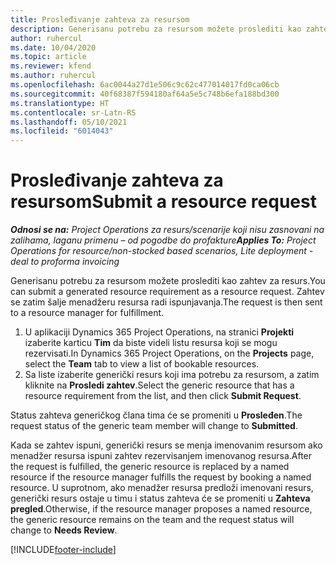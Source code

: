```yaml
---
title: Prosleđivanje zahteva za resursom
description: Generisanu potrebu za resursom možete proslediti kao zahtev za resurs. Zahtev se zatim šalje menadžeru resursa radi ispunjavanja.
author: ruhercul
ms.date: 10/04/2020
ms.topic: article
ms.reviewer: kfend
ms.author: ruhercul
ms.openlocfilehash: 6ac0044a27d1e506c9c62c477014017fd0ca06cb
ms.sourcegitcommit: 40f68387f594180af64a5e5c748b6efa188bd300
ms.translationtype: HT
ms.contentlocale: sr-Latn-RS
ms.lasthandoff: 05/10/2021
ms.locfileid: "6014043"
---
```

# <a name="submit-a-resource-request"></a><span data-ttu-id="c99a1-104">Prosleđivanje zahteva za resursom</span><span class="sxs-lookup"><span data-stu-id="c99a1-104">Submit a resource request</span></span>

<span data-ttu-id="c99a1-105">_**Odnosi se na:** Project Operations za resurs/scenarije koji nisu zasnovani na zalihama, laganu primenu – od pogodbe do profakture_</span><span class="sxs-lookup"><span data-stu-id="c99a1-105">_**Applies To:** Project Operations for resource/non-stocked based scenarios, Lite deployment - deal to proforma invoicing_</span></span>

<span data-ttu-id="c99a1-106">Generisanu potrebu za resursom možete proslediti kao zahtev za resurs.</span><span class="sxs-lookup"><span data-stu-id="c99a1-106">You can submit a generated resource requirement as a resource request.</span></span> <span data-ttu-id="c99a1-107">Zahtev se zatim šalje menadžeru resursa radi ispunjavanja.</span><span class="sxs-lookup"><span data-stu-id="c99a1-107">The request is then sent to a resource manager for fulfillment.</span></span>

1. <span data-ttu-id="c99a1-108">U aplikaciji Dynamics 365 Project Operations, na stranici **Projekti** izaberite karticu **Tim** da biste videli listu resursa koji se mogu rezervisati.</span><span class="sxs-lookup"><span data-stu-id="c99a1-108">In Dynamics 365 Project Operations, on the **Projects** page, select the **Team** tab to view a list of bookable resources.</span></span> 
2. <span data-ttu-id="c99a1-109">Sa liste izaberite generički resurs koji ima potrebu za resursom, a zatim kliknite na **Prosledi zahtev**.</span><span class="sxs-lookup"><span data-stu-id="c99a1-109">Select the generic resource that has a resource requirement from the list, and then click **Submit Request**.</span></span>

<span data-ttu-id="c99a1-110">Status zahteva generičkog člana tima će se promeniti u **Prosleđen**.</span><span class="sxs-lookup"><span data-stu-id="c99a1-110">The request status of the generic team member will change to **Submitted**.</span></span>

<span data-ttu-id="c99a1-111">Kada se zahtev ispuni, generički resurs se menja imenovanim resursom ako menadžer resursa ispuni zahtev rezervisanjem imenovanog resursa.</span><span class="sxs-lookup"><span data-stu-id="c99a1-111">After the request is fulfilled, the generic resource is replaced by a named resource if the resource manager fulfills the request by booking a named resource.</span></span> <span data-ttu-id="c99a1-112">U suprotnom, ako menadžer resursa predloži imenovani resurs, generički resurs ostaje u timu i status zahteva će se promeniti u **Zahteva pregled**.</span><span class="sxs-lookup"><span data-stu-id="c99a1-112">Otherwise, if the resource manager proposes a named resource, the generic resource remains on the team and the request status will change to **Needs Review**.</span></span>


[!INCLUDE[footer-include](../includes/footer-banner.md)]